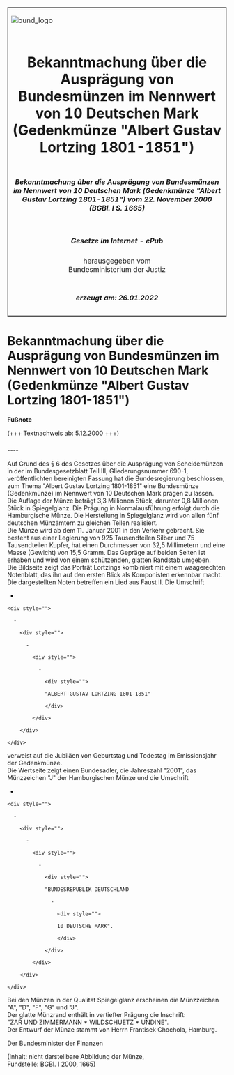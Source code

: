 <span id="DECKBLATT.html"></span>

<table border="0" frame="border" width="100%">

<tr valign="top">

<td align="left">

![bund\_logo](BfJ_2021_Web_de_de.gif)

</td>

<td align="right">

 

</td>

</tr>

<tr align="center" valign="middle">

<td colspan="2">

# Bekanntmachung über die Ausprägung von Bundesmünzen im Nennwert von 10 Deutschen Mark (Gedenkmünze "Albert Gustav Lortzing 1801-1851")

</td>

</tr>

<tr align="center" valign="middle">

<td colspan="2">

##### Bekanntmachung über die Ausprägung von Bundesmünzen im Nennwert von 10 Deutschen Mark (Gedenkmünze "Albert Gustav Lortzing 1801-1851") vom 22. November 2000 (BGBl. I S. 1665)

</td>

</tr>

<tr align="center" valign="middle">

<td colspan="2">

  
  

##### Gesetze im Internet - ePub  
  
herausgegeben vom  
Bundesministerium der Justiz

</td>

</tr>

<tr align="center" valign="bottom">

<td colspan="2">

  
  

##### erzeugt am: 26.01.2022

</td>

</tr>

</table>

<span id="BJNR166500000.html"></span>

# Bekanntmachung über die Ausprägung von Bundesmünzen im Nennwert von 10 Deutschen Mark (Gedenkmünze "Albert Gustav Lortzing 1801-1851")

<div>

  
**Fußnote**

<div class="jnhtml">

<div>

<div class="jurAbsatz">

(+++ Textnachweis ab: 5.12.2000 +++)

</div>

</div>

</div>

</div>

<span id="BJNR166500000BJNE000100305.html"></span>

###   
\----

<div>

<div class="jnhtml">

<div>

<div class="jurAbsatz">

Auf Grund des § 6 des Gesetzes über die Ausprägung von Scheidemünzen in
der im Bundesgesetzblatt Teil III, Gliederungsnummer 690-1,
veröffentlichten bereinigten Fassung hat die Bundesregierung
beschlossen, zum Thema "Albert Gustav Lortzing 1801-1851" eine
Bundesmünze (Gedenkmünze) im Nennwert von 10 Deutschen Mark prägen zu
lassen.  
Die Auflage der Münze beträgt 3,3 Millionen Stück, darunter 0,8
Millionen Stück in Spiegelglanz. Die Prägung in Normalausführung erfolgt
durch die Hamburgische Münze. Die Herstellung in Spiegelglanz wird von
allen fünf deutschen Münzämtern zu gleichen Teilen realisiert.  
Die Münze wird ab dem 11. Januar 2001 in den Verkehr gebracht. Sie
besteht aus einer Legierung von 925 Tausendteilen Silber und 75
Tausendteilen Kupfer, hat einen Durchmesser von 32,5 Millimetern und
eine Masse (Gewicht) von 15,5 Gramm. Das Gepräge auf beiden Seiten ist
erhaben und wird von einem schützenden, glatten Randstab umgeben.  
Die Bildseite zeigt das Porträt Lortzings kombiniert mit einem
waagerechten Notenblatt, das ihn auf den ersten Blick als Komponisten
erkennbar macht. Die dargestellten Noten betreffen ein Lied aus Faust
II. Die Umschrift

  - 
    
    <div style="">
    
      - 
        
        <div style="">
        
          - 
            
            <div style="">
            
              - 
                
                <div style="">
                
                "ALBERT GUSTAV LORTZING 1801-1851"
                
                </div>
            
            </div>
        
        </div>
    
    </div>

verweist auf die Jubiläen von Geburtstag und Todestag im Emissionsjahr
der Gedenkmünze.  
Die Wertseite zeigt einen Bundesadler, die Jahreszahl "2001", das
Münzzeichen "J" der Hamburgischen Münze und die Umschrift

  - 
    
    <div style="">
    
      - 
        
        <div style="">
        
          - 
            
            <div style="">
            
              - 
                
                <div style="">
                
                "BUNDESREPUBLIK DEUTSCHLAND
                
                  - 
                    
                    <div style="">
                    
                    10 DEUTSCHE MARK".
                    
                    </div>
                
                </div>
            
            </div>
        
        </div>
    
    </div>

Bei den Münzen in der Qualität Spiegelglanz erscheinen die Münzzeichen
"A", "D", "F", "G" und "J".  
Der glatte Münzrand enthält in vertiefter Prägung die Inschrift:  
"ZAR UND ZIMMERMANN \* WILDSCHUETZ \* UNDINE".  
Der Entwurf der Münze stammt von Herrn Frantisek Chochola, Hamburg.

</div>

<div class="jurAbsatz">

Der Bundesminister der Finanzen

</div>

<div class="jurAbsatz">

<div class="kommentar_Fundstelle">

(Inhalt: nicht darstellbare Abbildung der Münze,  
Fundstelle: BGBl. I 2000, 1665)

</div>

</div>

</div>

</div>

</div>
